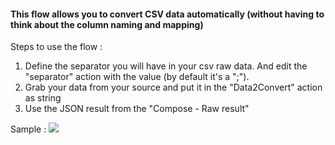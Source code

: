 #### This flow allows you to convert CSV data automatically (without having to think about the column naming and mapping)

Steps to use the flow :

1. Define the separator you will have in your csv raw data. And edit the "separator" action with the value (by default it's a ";").
2. Grab your data from your source and put it in the "Data2Convert" action as string
3. Use the JSON result from the "Compose - Raw result"

Sample :
![](https://carfupstorage.blob.core.windows.net/sharex/2025_02_14_11-23-20_POWERPNT.png)
